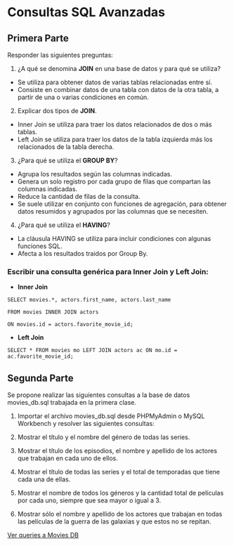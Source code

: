 # Consultas SQL Avanzadas

## Primera Parte

Responder las siguientes preguntas:

1. ¿A qué se denomina **JOIN** en una base de datos y para qué se utiliza?
- Se utiliza para obtener datos de varias tablas relacionadas entre sí. 
- Consiste en combinar datos de una tabla con datos de la otra tabla, a partir de una o varias condiciones en común.
2. Explicar dos tipos de **JOIN**.
- Inner Join se utiliza para traer los datos relacionados de dos o más tablas.
 - Left Join se utiliza para traer los datos de la tabla izquierda más los relacionados de la tabla derecha.
3. ¿Para qué se utiliza el **GROUP BY**?
- Agrupa los resultados según las columnas indicadas.
- Genera un solo registro por cada grupo de filas que compartan las columnas indicadas.
- Reduce la cantidad de filas de la consulta.
- Se suele utilizar en conjunto con funciones de agregación, para obtener datos resumidos y agrupados por las columnas que se necesiten.
4. ¿Para qué se utiliza el **HAVING**?
- La cláusula HAVING se utiliza para incluir condiciones con algunas funciones SQL.
- Afecta a los resultados traidos por Group By.

### Escribir una consulta genérica para Inner Join y Left Join:

- **Inner Join**

```
SELECT movies.*, actors.first_name, actors.last_name

FROM movies INNER JOIN actors

ON movies.id = actors.favorite_movie_id;
```

- **Left Join**

```
SELECT * FROM movies mo LEFT JOIN actors ac ON mo.id = ac.favorite_movie_id;
```

## Segunda Parte

Se propone realizar las siguientes consultas a la base de datos movies_db.sql trabajada en la primera clase.

1. Importar el archivo movies_db.sql desde PHPMyAdmin o MySQL Workbench y resolver las siguientes consultas:

2. Mostrar el título y el nombre del género de todas las series.
3. Mostrar el título de los episodios, el nombre y apellido de los actores que trabajan en cada uno de ellos.
4. Mostrar el título de todas las series y el total de temporadas que tiene cada una de ellas.
5. Mostrar el nombre de todos los géneros y la cantidad total de películas por cada uno, siempre que sea mayor o igual a 3.
6. Mostrar sólo el nombre y apellido de los actores que trabajan en todas las películas de la guerra de las galaxias y que estos no se repitan.

[Ver queries a Movies DB](queries-movies.sql)